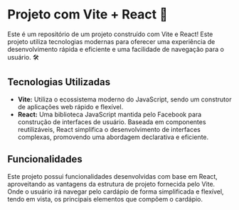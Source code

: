 # Projeto com Vite + React 🚀

Este é um repositório de um projeto construído com Vite e React! Este projeto utiliza tecnologias modernas para oferecer uma experiência de desenvolvimento rápida e eficiente e uma facilidade de navegação para o usuário. 🛠️

## Tecnologias Utilizadas

- **Vite:** Utiliza o ecossistema moderno do JavaScript, sendo um construtor de aplicações web rápido e flexível.
- **React:** Uma biblioteca JavaScript mantida pelo Facebook para construção de interfaces de usuário. Baseada em componentes reutilizáveis, React simplifica o desenvolvimento de interfaces complexas, promovendo uma abordagem declarativa e eficiente.
## Funcionalidades

Este projeto possui funcionalidades desenvolvidas com base em React, aproveitando as vantagens da estrutura de projeto fornecida pelo Vite. Onde o usuário irá navegar pelo cardápio de forma simplificada e flexível, tendo em vista, os principais elementos que compôem o cardápio.
